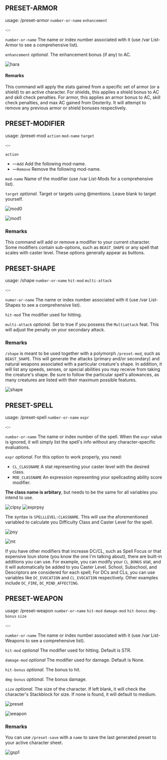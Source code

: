 ## **PRESET-ARMOR**

usage: /preset-armor `number-or-name` `enhancement`

-:-

`number-or-name` The name or index number associated with it (use /var List-Armor to see a comprehensive list).

`enhancement` *optional.* The enhancement bonus (if any) to AC.

![hara](https://user-images.githubusercontent.com/10622391/192118521-60e4c411-a50b-49dd-8793-9ffb6e9bf74d.jpg)

#### Remarks
This command will apply the stats gained from a specific set of armor (or a shield) to an active character. For shields, this applies a shield bonus to AC and skill check penalties. For armor, this applies an armor bonus to AC, skill check penalties, and max AC gained from Dexterity. It will attempt to remove any previous armor or shield bonuses respectively.


## **PRESET-MODIFIER**

usage: /preset-mod `action` `mod-name` `target`

-:-

`action`

 - —`Add` Add the following mod-name.
 - —`Remove` Remove the following mod-name.

`mod-name` Name of the modifier (use /var List-Mods for a comprehensive list).

`target` *optional.* Target or targets using @mentions. Leave blank to target yourself.

![mod0](https://user-images.githubusercontent.com/10622391/192043634-72ca55d6-5a9d-4936-8356-7eedff008113.jpg)

![mod1](https://user-images.githubusercontent.com/10622391/192043649-46aa7dcc-0f48-4c53-b1a5-5d4198febdc4.jpg)


### Remarks
This command will add or remove a modifier to your current character. Some modifiers contain sub-options, such as `BEAST_SHAPE` or any spell that scales with caster level. These options generally appear as buttons.



## **PRESET-SHAPE**

usage: /shape `number-or-name` `hit-mod` `multi-attack`

-:-

`numer-or-name` The name or index number associated with it (use /var List-Shapes to see a comprehensive list).
 
`hit-mod` The modifier used for hitting.

`multi-attack` *optional.* Set to true if you possess the `Multiattack` feat. This will adjust the penalty on your secondary attack.
 
### Remarks
`/shape` is meant to be used together with a polymorph `/preset-mod`, such as `BEAST_SHAPE`. This will generate the attacks (primary and/or secondary) and natural weapons associated with a particular creature's shape. In addition, it will list any speeds, senses, or special abilities you may receive from taking the creature's shape. Be sure to follow the particular spell's allowances, as many creatures are listed with their maximum possible features.

![shape](https://user-images.githubusercontent.com/10622391/192065898-00161ce4-7775-4b49-b7bf-34c11d8631d3.jpg)


## **PRESET-SPELL**

usage: /preset-spell `number-or-name` `expr`

-:-

`number-or-name` The name or index number of the spell. When the `expr` value is ignored, it will simply list the spell's info without any character-specific evaluations.

`expr` *optional.*  For this option to work properly, you need: 
 - `CL_CLASSNAME` A stat representing your caster level with the desired class.
 - `MOD_CLASSNAME` An expression representing your spellcasting ability score modifier.

**The class name is arbitary**, but needs to be the same for all variables you intend to use.

![clpsy](https://user-images.githubusercontent.com/10622391/193384381-c62a8e75-21e6-4557-b5ec-495258ff8060.jpg)
![exprpsy](https://user-images.githubusercontent.com/10622391/193384422-1a2db1f8-2dc6-493d-83b8-2de25c8c8f86.jpg)

The syntax is `SPELLLEVEL:CLASSNAME`. This will use the aforementioned variabled to calculate you Difficulty Class and Caster Level for the spell.
 
![psy](https://user-images.githubusercontent.com/10622391/193386057-bf25a232-12b3-4eed-a4cb-754ec334422e.jpg)

![mt](https://user-images.githubusercontent.com/10622391/193384050-16149f05-4a81-4bc4-8992-1a82da112e45.jpg)

If you have other modifiers that increase DC/CL, such as Spell Focus or that expensive Ioun stone (you know the one I'm talking about), there are built-in additions you can use. For example, you can modify your `CL_BONUS` stat, and it will automatically be added to you Caster Level. School, Subschool, and Descriptors are considered for each spell; For DCs and CLs, you can use variables like `DC_EVOCATION` and `CL_EVOCATION` respectively. Other examples include `DC_FIRE`, `DC_MIND_AFFECTING`.



## **PRESET-WEAPON**

usage: /preset-weapon `number-or-name` `hit-mod` `damage-mod` `hit-bonus` `dmg-bonus` `size`

-:-

`number-or-name` The name or index number associated with it (use /var List-Weapons to see a comprehensive list).

`hit-mod` *optional* The modifier used for hitting. Default is STR.

`damage-mod` *optional* The modifier used for damage. Default is None.

`hit-bonus` *optional.* The bonus to hit.

`dmg-bonus` *optional.* The bonus damage.

`size` *optional.* The size of the character. If left blank, it will check the character's Stackblock for size. If none is found, it will default to medium.


![preset](https://user-images.githubusercontent.com/10622391/192030455-2149b615-ea3f-4663-b55d-5d8a56846b8f.jpg)

![weapon](https://user-images.githubusercontent.com/10622391/192163817-021abd3f-c883-40d6-a021-751cd17c653e.jpg)


### Remarks
You can use `/preset-save` with a `name` to save the last generated preset to your active character sheet.

![gsp1](https://user-images.githubusercontent.com/10622391/193103489-75e9736b-2517-4b50-8d4e-1587e9daaa77.jpg)


